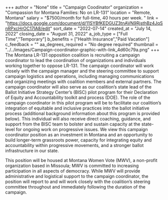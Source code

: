 +++
author = "None"
title = "Campaign Coodinator"
organization = "Compassion for Montana Families: No on LR-131"
location = "Remote, Montana"
salary = "$7500/month for full-time, 40 hours per week. "
link = "https://docs.google.com/document/d/11SYBfKEDGUZ3tnAVN9RjsthBz4JqSnRPxcHrOC17lA8/edit"
sort_date = "2022-07-14"
created_at = "July 14, 2022"
closing_date = "August 31, 2022"
a_job_type = ["Full Time","Temporary"]
b_benefits = ["Health Insurance","Paid Vacation"]
c_feedback = ""
aa_degrees_required = "No degree required"
thumbnail = "../../images/Campaign-coordinator-graphic-with-link_4d60c79a.png"
+++
The Montana LR-131 opposition coalition is recruiting a campaign coordinator to lead the coordination of organizations and individuals working together to oppose LR-131. The campaign coordinator will work closely with the campaign manager and the steering committee to support campaign logistics and operations, including managing communications and organizing meetings with coalition members and external partners. The campaign coordinator will also serve as our coalition’s state lead of the Ballot Initiative Strategy Center’s (BISC) pilot program for their Declaration of Equity and Accountability toolkit and process (DOE). The role of the campaign coordinator in this pilot program will be to facilitate our coalition’s integration of equitable and inclusive practices into the ballot initiative process (additional background information about this program is provided below). This individual will also receive direct coaching, guidance, and support from the BISC team to bolster and sustain capacity at the state-level for ongoing work on progressive issues. We view this campaign coordinator position as an investment in Montana and an opportunity to build longer-term grassroots power, capacity for integrating equity and accountability within progressive movements, and a stronger ballot infrastructure in our state.

This position will be housed at Montana Women Vote (MWV), a non-profit organization based in Missoula; MWV is committed to increasing participation in all aspects of democracy. While MWV will provide administrative and logistical support to the campaign coordinator, the position will report to and will work closely with the coalition’s steering committee throughout and immediately following the duration of the campaign.
